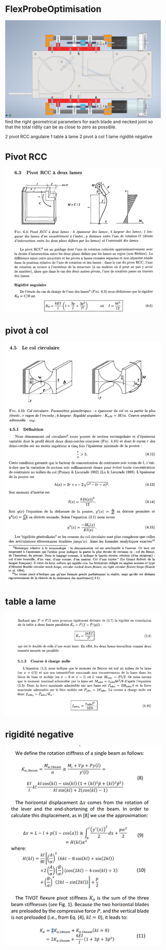 # FlexProbeOptimisation
![img_2.png](img_2.png)
find the right geometrical parameters for each blade and necked joint
so that the total ridity can be as close to zero as possible.

2 pivot RCC angulaire
1 table à lame
2 pivot à col
1 lame rigidité négative

# Pivot RCC
![img.png](img.png)

# pivot à col
![img_1.png](img_1.png)


# table a lame
![img_4.png](img_4.png)


# rigidité negative
![img_3.png](img_3.png)